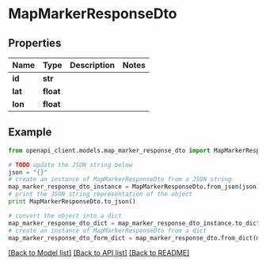 # MapMarkerResponseDto


## Properties
Name | Type | Description | Notes
------------ | ------------- | ------------- | -------------
**id** | **str** |  | 
**lat** | **float** |  | 
**lon** | **float** |  | 

## Example

```python
from openapi_client.models.map_marker_response_dto import MapMarkerResponseDto

# TODO update the JSON string below
json = "{}"
# create an instance of MapMarkerResponseDto from a JSON string
map_marker_response_dto_instance = MapMarkerResponseDto.from_json(json)
# print the JSON string representation of the object
print MapMarkerResponseDto.to_json()

# convert the object into a dict
map_marker_response_dto_dict = map_marker_response_dto_instance.to_dict()
# create an instance of MapMarkerResponseDto from a dict
map_marker_response_dto_form_dict = map_marker_response_dto.from_dict(map_marker_response_dto_dict)
```
[[Back to Model list]](../README.md#documentation-for-models) [[Back to API list]](../README.md#documentation-for-api-endpoints) [[Back to README]](../README.md)


